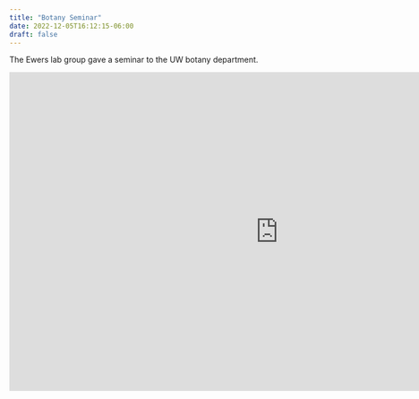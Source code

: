 ```yaml
---
title: "Botany Seminar"
date: 2022-12-05T16:12:15-06:00
draft: false
---
```


The Ewers lab group gave a seminar to the UW botany department.

<iframe src="https://docs.google.com/presentation/d/e/2PACX-1vRIBV4FT_3SL76EbRySSSoOl47H4B93ZurusbV0CmqjLhavdz6Joao5GaUWvHh-3l6uqFGW2W0Fkf9l/embed?start=false&loop=false&delayms=5000" frameborder="0" width="960" height="569" allowfullscreen="true" mozallowfullscreen="true" webkitallowfullscreen="true"></iframe>